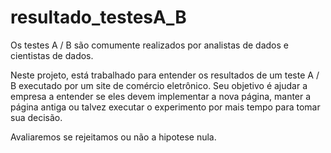 # resultado_testesA_B


Os testes A / B são comumente realizados por analistas de dados e cientistas de dados. 

Neste projeto, está trabalhado para entender os resultados de um teste A / B executado por um site de comércio eletrônico. Seu objetivo é ajudar a empresa a entender se eles devem implementar a nova página, manter a página antiga ou talvez executar o experimento por mais tempo para tomar sua decisão.

Avaliaremos se rejeitamos ou não a hipotese nula.
